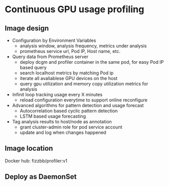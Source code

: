# Continuous GPU usage profiling


## Image design
- Configuration by Environment Variables
  - analysis window, analysis frequency, metrics under analysis
  - prometheus service url, Pod IP, Host name, etc. 
- Query data from Prometheus server
  - deploy dcgm and profiler container in the same pod, for easy Pod IP based query
  - search localhost metrics by matching Pod ip
  - iterate all avaliablese GPU devices on the host
  - query gpu utilization and memory copy utilization metrics for analysis
- Infinit loop tracking usage every X minutes
  - reload configuration everytime to support online reconfigure
- Advanced algorithms for pattern detection and usage forecast
  - Autocorrelation based cyclic pattern detection
  - LSTM based usage forecasting
- Tag analysis results to host/node as annotation
  - grant cluster-admin role for pod service account 
  - update and log when changes happened

## Image location
Docker hub: fizzbb/profiler:v1
## Deploy as DaemonSet

